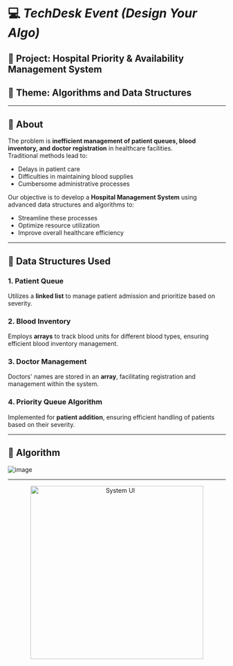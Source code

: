 # 💻 _TechDesk Event (Design Your Algo)_

## 🏥 Project: Hospital Priority & Availability Management System

## 🎯 Theme: Algorithms and Data Structures

---

## 📝 About

The problem is **inefficient management of patient queues, blood inventory, and doctor registration** in healthcare facilities.  
Traditional methods lead to:
- Delays in patient care
- Difficulties in maintaining blood supplies
- Cumbersome administrative processes

Our objective is to develop a **Hospital Management System** using advanced data structures and algorithms to:
- Streamline these processes
- Optimize resource utilization
- Improve overall healthcare efficiency

---

## 🧠 Data Structures Used

### 1. **Patient Queue**  
Utilizes a **linked list** to manage patient admission and prioritize based on severity.

### 2. **Blood Inventory**  
Employs **arrays** to track blood units for different blood types, ensuring efficient blood inventory management.

### 3. **Doctor Management**  
Doctors' names are stored in an **array**, facilitating registration and management within the system.

### 4. **Priority Queue Algorithm**  
Implemented for **patient addition**, ensuring efficient handling of patients based on their severity.

---

## 🧮 Algorithm

![image](https://github.com/abhinav9573/Hospital-priority-availability-management-system/assets/133889187/902c72f4-a063-45ff-a353-ee2e93a690eb)

---

<p align="center">
  <img width="400" src="https://github.com/abhinav9573/Hospital-priority-availability-management-system/assets/133889187/718da96c-0a62-407c-b476-e86f4f4cf47c" alt="System UI">
</p>
